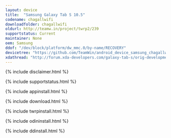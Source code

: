 ```yaml
---
layout: device
title:  "Samsung Galaxy Tab S 10.5"
codename: chagallwifi
downloadfolder: chagallwifi
oldurl: http://teamw.in/project/twrp2/239
supportstatus: Current
maintainer: None
oem: Samsung
ddof: "/dev/block/platform/dw_mmc.0/by-name/RECOVERY"
devicetree: "https://github.com/TeamWin/android_device_samsung_chagallwifi"
xdathread: "http://forum.xda-developers.com/galaxy-tab-s/orig-development/recovery-twrp-2-7-1-0-touch-recovery-t2817100"
---
```


{% include disclaimer.html %}

{% include supportstatus.html %}

{% include appinstall.html %}

{% include download.html %}

{% include twrpinstall.html %}

{% include odininstall.html %}

{% include ddinstall.html %}
